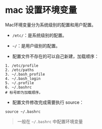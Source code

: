 # mac 设置环境变量

Mac环境变量分为系统级别的配置和用户配置。

- `/etc/`：是系统级别的配置。

- `~/`：是用户级别的配置。

- 配置文件不存在的可以自己新建，加载顺序：

```
1. /etc/profile 
2. /etc/paths
3. ~/.bash_profile
4. ~/.bash_login
5. ~/.profile
6. ~/.bashrc
# 标号即为加载顺序。
```

- 配置文件修改完成需要执行 source：

```
source ~/.bashrc
```

> 一般在 `~/.bashrc` 中配置环境变量
